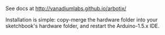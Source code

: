 See docs at http://vanadiumlabs.github.io/arbotix/

Installation is simple: copy-merge the hardware folder into your sketchbook's hardware folder, and restart the Arduino-1.5.x IDE.
